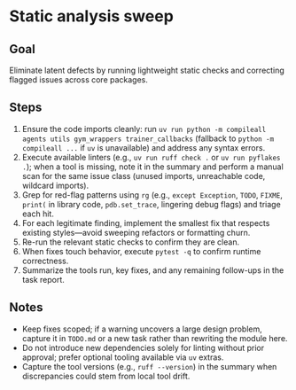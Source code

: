 # Static analysis sweep

## Goal
Eliminate latent defects by running lightweight static checks and correcting flagged issues across core packages.

## Steps
1. Ensure the code imports cleanly: run `uv run python -m compileall agents utils gym_wrappers trainer_callbacks` (fallback to `python -m compileall ...` if `uv` is unavailable) and address any syntax errors.
2. Execute available linters (e.g., `uv run ruff check .` or `uv run pyflakes .`); when a tool is missing, note it in the summary and perform a manual scan for the same issue class (unused imports, unreachable code, wildcard imports).
3. Grep for red-flag patterns using `rg` (e.g., `except Exception`, `TODO`, `FIXME`, `print(` in library code, `pdb.set_trace`, lingering debug flags) and triage each hit.
4. For each legitimate finding, implement the smallest fix that respects existing styles—avoid sweeping refactors or formatting churn.
5. Re-run the relevant static checks to confirm they are clean.
6. When fixes touch behavior, execute `pytest -q` to confirm runtime correctness.
7. Summarize the tools run, key fixes, and any remaining follow-ups in the task report.

## Notes
- Keep fixes scoped; if a warning uncovers a large design problem, capture it in `TODO.md` or a new task rather than rewriting the module here.
- Do not introduce new dependencies solely for linting without prior approval; prefer optional tooling available via `uv` extras.
- Capture the tool versions (e.g., `ruff --version`) in the summary when discrepancies could stem from local tool drift.
